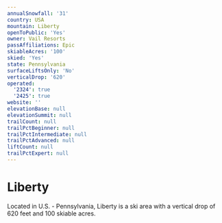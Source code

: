 ```yaml
---
annualSnowfall: '31'
country: USA
mountain: Liberty
openToPublic: 'Yes'
owner: Vail Resorts
passAffiliations: Epic
skiableAcres: '100'
skied: 'Yes'
state: Pennsylvania
surfaceLiftsOnly: 'No'
verticalDrop: '620'
operated:
  '2324': true
  '2425': true
website: ''
elevationBase: null
elevationSummit: null
trailCount: null
trailPctBeginner: null
trailPctIntermediate: null
trailPctAdvanced: null
liftCount: null
trailPctExpert: null
---
```



# Liberty

Located in U.S. - Pennsylvania, Liberty is a ski area with a vertical drop of 620 feet and 100 skiable acres.
